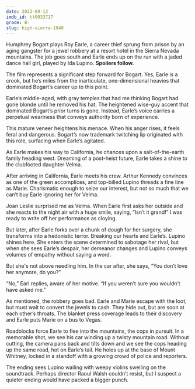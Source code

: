 ```yaml
---
date: 2022-09-13
imdb_id: tt0033717
grade: B-
slug: high-sierra-1940
---
```


Humphrey Bogart plays Roy Earle, a career thief sprung from prison by an aging gangster for a jewel robbery at a resort hotel in the Sierra Nevada mountains. The job goes south and Earle ends up on the run with a jaded dance hall girl, played by Ida Lupino. **Spoilers follow.**

<!-- end -->

The film represents a significant step forward for Bogart. Yes, Earle is a crook, but he’s miles from the inarticulate, one-dimensional heavies that dominated Bogart’s career up to this point.

Earle’s middle-aged, with gray temples that had me thinking Bogart had gone blonde until he removed his hat. The heightened wise-guy accent that dominated Bogart’s prior turns is gone. Instead, Earle’s voice carries a perpetual weariness that conveys authority born of experience.

This mature veneer heightens his menace. When his anger rises, it feels feral and dangerous. Bogart’s now trademark twitching lip originated with this role, surfacing when Earle’s agitated.

As Earle makes his way to California, he chances upon a salt-of-the-earth family heading west. Dreaming of a post-heist future, Earle takes a shine to the clubfooted daughter Velma.

After arriving in California, Earle meets his crew. Arthur Kennedy convinces as one of the green accomplices, and top-billed Lupino threads a fine line as Marie. Charismatic enough to seize our interest, but not so much that we can’t buy Earle ignoring her for Velma.

Joan Leslie surprised me as Velma. When Earle first asks her outside and she reacts to the night air with a huge smile, saying, “Isn’t it grand!” I was ready to write off her performance as cloying.

But later, after Earle forks over a chunk of dough for her surgery, she transforms into a hedonistic terror. Breaking our hearts and Earle’s. Lupino shines here. She enters the scene determined to sabotage her rival, but when she sees Earle’s despair, her demeanor changes and Lupino conveys volumes of empathy without saying a word.

But she's not above needling him. In the car after, she says, “You don’t love her anymore, do you?”

“No,” Earl replies, aware of her motive. “If you weren’t sure you wouldn’t have asked me.”

As mentioned, the robbery goes bad. Earle and Marie escape with the loot, but must wait to convert the jewels to cash. They hide out, but are soon at each other’s throats. The blanket press coverage leads to their discovery and Earle puts Marie on a bus to Vegas.

Roadblocks force Earle to flee into the mountains, the cops in pursuit. In a memorable shot, we see his car winding up a twisty mountain road. Without cutting, the camera pans back and tilts down and we see the cops heading up the same road, hot on Earle’s tail. He holes up at the base of Mount Whitney, locked in a standoff with a growing crowd of police and reporters.

The ending sees Lupino wailing with weepy violins swelling on the soundtrack. Perhaps director Raoul Walsh couldn’t resist, but I suspect a quieter ending would have packed a bigger punch.

